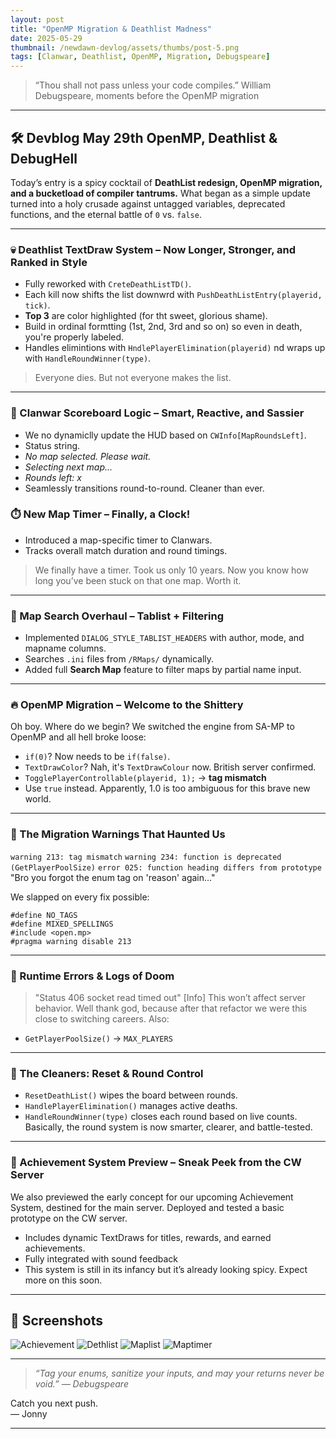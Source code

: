 ```yaml
---
layout: post
title: "OpenMP Migration & Deathlist Madness"
date: 2025-05-29
thumbnail: /newdawn-devlog/assets/thumbs/post-5.png
tags: [Clanwar, Deathlist, OpenMP, Migration, Debugspeare]
---
```


> “Thou shall not pass unless your code compiles.” 
> William Debugspeare, moments before the OpenMP migration

---

## 🛠️ Devblog May 29th OpenMP, Deathlist & DebugHell

Today’s entry is a spicy cocktail of **DeathList redesign, OpenMP migration, and a bucketload of compiler tantrums.** What began as a simple update turned into a holy crusade against untagged variables, deprecated functions, and the eternal battle of `0` vs. `false`.

---

### 💀 Deathlist TextDraw System – Now Longer, Stronger, and Ranked in Style
- Fully reworked with `CreteDeathListTD()`.
- Each kill now shifts the list downwrd with `PushDeathListEntry(playerid, tick)`.
- **Top 3** are color highlighted (for tht sweet, glorious shame).
- Build in ordinal formtting (1st, 2nd, 3rd and so on) so even in death, you're properly labeled.
- Handles elimintions with `HndlePlayerElimination(playerid)` nd wraps up with `HandleRoundWinner(type)`.

> Everyone dies. But not everyone makes the list.

---

### 🧠 Clanwar Scoreboard Logic – Smart, Reactive, and Sassier
- We no dynamiclly update the HUD based on `CWInfo[MapRoundsLeft]`.
- Status string.
 - *No map selected. Please wait.*
 - *Selecting next map...*
 - *Rounds left: x*
- Seamlessly transitions round-to-round. Cleaner than ever.

### ⏱️ New Map Timer – Finally, a Clock!
- Introduced a map-specific timer to Clanwars.
- Tracks overall match duration and round timings.

> We finally have a timer. Took us only 10 years. Now you know how long you’ve been stuck on that one map. Worth it.

---

### 🔁 Map Search Overhaul – Tablist + Filtering
- Implemented `DIALOG_STYLE_TABLIST_HEADERS` with author, mode, and mapname columns.
- Searches `.ini` files from `/RMaps/` dynamically.
- Added full **Search Map** feature to filter maps by partial name input.

---

### 🔥 OpenMP Migration – Welcome to the Shittery
Oh boy. Where do we begin?
We switched the engine from SA-MP to OpenMP and all hell broke loose:
- `if(0)`? Now needs to be `if(false)`.
- `TextDrawColor`? Nah, it's `TextDrawColour` now. British server confirmed.
- `TogglePlayerControllable(playerid, 1);` → **tag mismatch**
- Use `true` instead. Apparently, 1.0 is too ambiguous for this brave new world.

---

### 🤕 The Migration Warnings That Haunted Us
`warning 213: tag mismatch`
`warning 234: function is deprecated (GetPlayerPoolSize)`
`error 025: function heading differs from prototype`
"Bro you forgot the enum tag on 'reason' again..."

We slapped on every fix possible:
```pawn
#define NO_TAGS
#define MIXED_SPELLINGS
#include <open.mp>
#pragma warning disable 213
```

---

### 🧪 Runtime Errors & Logs of Doom
> "Status 406 socket read timed out" [Info] This won’t affect server behavior.
Well thank god, because after that refactor we were this close to switching careers.
Also:
- `GetPlayerPoolSize()` → `MAX_PLAYERS`

---

### 🧼 The Cleaners: Reset & Round Control
- `ResetDeathList()` wipes the board between rounds.
- `HandlePlayerElimination()` manages active deaths.
- `HandleRoundWinner(type)` closes each round based on live counts.
Basically, the round system is now smarter, clearer, and battle-tested.

---

### 🌟 Achievement System Preview – Sneak Peek from the CW Server
We also previewed the early concept for our upcoming Achievement System, destined for the main server.
Deployed and tested a basic prototype on the CW server.
- Includes dynamic TextDraws for titles, rewards, and earned achievements.
- Fully integrated with sound feedback
- This system is still in its infancy but it’s already looking spicy. Expect more on this soon.

---

## 📸 Screenshots

![Achievement](https://ftw-shokz.github.io/newdawn-devlog/assets/achievement.png)
![Dethlist](https://ftw-shokz.github.io/newdawn-devlog/assets/deathlist.png)
![Maplist](https://ftw-shokz.github.io/newdawn-devlog/assets/maplist.png)
![Maptimer](https://ftw-shokz.github.io/newdawn-devlog/assets/maptimer.png)

---

> *“Tag your enums, sanitize your inputs, and may your returns never be void.” — Debugspeare*

Catch you next push.  
— Jonny

---